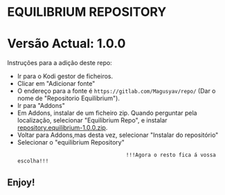 # EQUILIBRIUM REPOSITORY
# Versão Actual: 1.0.0

Instruções para a adição deste repo:


<p align="left">
  <ul>
    <li>Ir para o Kodi gestor de ficheiros.</li>
    <li>Clicar em "Adicionar fonte"</li>
    <li>O endereço para a fonte é <code>https://gitlab.com/Magusyav/repo/</code> (Dar o nome de "Repositorio Equilibrium").</li>
    <li>Ir para "Addons"</li>
    <li>Em Addons, instalar de um ficheiro zip. Quando perguntar pela localização, selecionar "Equilibrium Repo", e instalar <a href="repository.equilibrium-1.0.1.zip">repository.equilibrium-1.0.0.zip</a>.</li>
    <li>Voltar para Addons,mas desta vez, selecionar "Instalar do repositório"</li>
    <li>Selecionar o "equilibrium Repository"</li>
    
                                       !!!Agora o resto fica á vossa escolha!!!
  </ul>
</p>

## Enjoy!